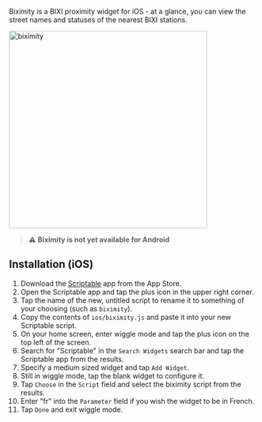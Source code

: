 Biximity is a BIXI proximity widget for iOS - at a glance, you can view the street names and statuses of the nearest BIXI stations.

<img src="https://github.com/user-attachments/assets/80eab5da-439b-4fb5-922b-8266a0907642" alt="biximity" width="400"/>

> ⚠️ **Biximity is not yet available for Android**

## Installation (iOS)

1. Download the [Scriptable](https://scriptable.app/) app from the App Store.
2. Open the Scriptable app and tap the plus icon in the upper right corner.
3. Tap the name of the new, untitled script to rename it to something of your choosing (such as `biximity`).
4. Copy the contents of `ios/biximity.js` and paste it into your new Scriptable script.
5. On your home screen, enter wiggle mode and tap the plus icon on the top left of the screen.
6. Search for "Scriptable" in the `Search Widgets` search bar and tap the Scriptable app from the results.
7. Specify a medium sized widget and tap `Add Widget`.
8. Still in wiggle mode, tap the blank widget to configure it.
9. Tap `Choose` in the `Script` field and select the biximity script from the results.
10. Enter "fr" into the `Parameter` field if you wish the widget to be in French.
11. Tap `Done` and exit wiggle mode.
